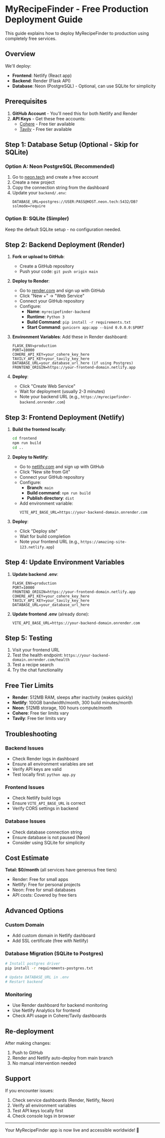 # MyRecipeFinder - Free Production Deployment Guide

This guide explains how to deploy MyRecipeFinder to production using completely free services.

## Overview

We'll deploy:
- **Frontend**: Netlify (React app)
- **Backend**: Render (Flask API)
- **Database**: Neon (PostgreSQL) - Optional, can use SQLite for simplicity

## Prerequisites

1. **GitHub Account** - You'll need this for both Netlify and Render
2. **API Keys** - Get these free accounts:
   - [Cohere](https://cohere.ai/) - Free tier available
   - [Tavily](https://tavily.com/) - Free tier available

## Step 1: Database Setup (Optional - Skip for SQLite)

### Option A: Neon PostgreSQL (Recommended)
1. Go to [neon.tech](https://neon.tech) and create a free account
2. Create a new project
3. Copy the connection string from the dashboard
4. Update your `backend/.env`:
   ```env
   DATABASE_URL=postgres://USER:PASS@HOST.neon.tech:5432/DB?sslmode=require
   ```

### Option B: SQLite (Simpler)
Keep the default SQLite setup - no configuration needed.

## Step 2: Backend Deployment (Render)

1. **Fork or upload to GitHub**:
   - Create a GitHub repository
   - Push your code: `git push origin main`

2. **Deploy to Render**:
   - Go to [render.com](https://render.com) and sign up with GitHub
   - Click "New +" → "Web Service"
   - Connect your GitHub repository
   - Configure:
     - **Name**: `myrecipefinder-backend`
     - **Runtime**: `Python 3`
     - **Build Command**: `pip install -r requirements.txt`
     - **Start Command**: `gunicorn app:app --bind 0.0.0.0:$PORT`

3. **Environment Variables**:
   Add these in Render dashboard:
   ```
   FLASK_ENV=production
   PORT=10000
   COHERE_API_KEY=your_cohere_key_here
   TAVILY_API_KEY=your_tavily_key_here
   DATABASE_URL=your_database_url_here (if using Postgres)
   FRONTEND_ORIGIN=https://your-frontend-domain.netlify.app
   ```

4. **Deploy**:
   - Click "Create Web Service"
   - Wait for deployment (usually 2-3 minutes)
   - Note your backend URL (e.g., `https://myrecipefinder-backend.onrender.com`)

## Step 3: Frontend Deployment (Netlify)

1. **Build the frontend locally**:
   ```bash
   cd frontend
   npm run build
   cd ..
   ```

2. **Deploy to Netlify**:
   - Go to [netlify.com](https://netlify.com) and sign up with GitHub
   - Click "New site from Git"
   - Connect your GitHub repository
   - Configure:
     - **Branch**: `main`
     - **Build command**: `npm run build`
     - **Publish directory**: `dist`
   - Add environment variable:
     ```
     VITE_API_BASE_URL=https://your-backend-domain.onrender.com
     ```

3. **Deploy**:
   - Click "Deploy site"
   - Wait for build completion
   - Note your frontend URL (e.g., `https://amazing-site-123.netlify.app`)

## Step 4: Update Environment Variables

1. **Update backend .env**:
   ```env
   FLASK_ENV=production
   PORT=10000
   FRONTEND_ORIGIN=https://your-frontend-domain.netlify.app
   COHERE_API_KEY=your_cohere_key_here
   TAVILY_API_KEY=your_tavily_key_here
   DATABASE_URL=your_database_url_here
   ```

2. **Update frontend .env** (already done):
   ```env
   VITE_API_BASE_URL=https://your-backend-domain.onrender.com
   ```

## Step 5: Testing

1. Visit your frontend URL
2. Test the health endpoint: `https://your-backend-domain.onrender.com/health`
3. Test a recipe search
4. Try the chat functionality

## Free Tier Limits

- **Render**: 512MB RAM, sleeps after inactivity (wakes quickly)
- **Netlify**: 100GB bandwidth/month, 300 build minutes/month
- **Neon**: 512MB storage, 100 hours compute/month
- **Cohere**: Free tier limits vary
- **Tavily**: Free tier limits vary

## Troubleshooting

### Backend Issues
- Check Render logs in dashboard
- Ensure all environment variables are set
- Verify API keys are valid
- Test locally first: `python app.py`

### Frontend Issues
- Check Netlify build logs
- Ensure `VITE_API_BASE_URL` is correct
- Verify CORS settings in backend

### Database Issues
- Check database connection string
- Ensure database is not paused (Neon)
- Consider using SQLite for simplicity

## Cost Estimate

**Total: $0/month** (all services have generous free tiers)

- Render: Free for small apps
- Netlify: Free for personal projects
- Neon: Free for small databases
- API costs: Covered by free tiers

## Advanced Options

### Custom Domain
- Add custom domain in Netlify dashboard
- Add SSL certificate (free with Netlify)

### Database Migration (SQLite to Postgres)
```bash
# Install postgres driver
pip install -r requirements-postgres.txt

# Update DATABASE_URL in .env
# Restart backend
```

### Monitoring
- Use Render dashboard for backend monitoring
- Use Netlify Analytics for frontend
- Check API usage in Cohere/Tavily dashboards

## Re-deployment

After making changes:
1. Push to GitHub
2. Render and Netlify auto-deploy from main branch
3. No manual intervention needed

## Support

If you encounter issues:
1. Check service dashboards (Render, Netlify, Neon)
2. Verify all environment variables
3. Test API keys locally first
4. Check console logs in browser

---

Your MyRecipeFinder app is now live and accessible worldwide! 🚀
